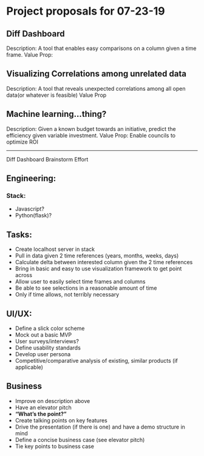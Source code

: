 # Project proposals for 07-23-19

## Diff Dashboard
Description: A tool that enables easy comparisons on a column given a time frame.
Value Prop:

## Visualizing Correlations among unrelated data
Description: A tool that reveals unexpected correlations among all open data(or whatever is feasible)
Value Prop

## Machine learning...thing?
Description: Given a known budget towards an initiative, predict the efficiency given variable investment.
Value Prop: Enable councils to optimize ROI

---
Diff Dashboard Brainstorm Effort
## Engineering:
### Stack:
  * Javascript?
  * Python(flask)?

## Tasks:
  * Create localhost server in stack
  * Pull in data given 2 time references (years, months, weeks, days)
  * Calculate delta between interested column given the 2 time references
  * Bring in basic and easy to use visualization framework to get point across
  * Allow user to easily select time frames and columns
  * Be able to see selections in a reasonable amount of time
  * Only if time allows, not terribly necessary

## UI/UX:
  * Define a slick color scheme
  * Mock out a basic MVP
  * User surveys/interviews?
  * Define usability standards
  * Develop user persona
  * Competitive/comparative analysis of existing, similar products (if applicable)

## Business
  * Improve on description above
  * Have an elevator pitch
  * **“What’s the point?”**
  * Create talking points on key features
  * Drive the presentation (if there is one) and have a demo structure in mind
  * Define a concise business case (see elevator pitch)
  * Tie key points to business case
